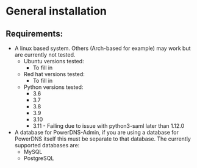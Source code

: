 # General installation 

## Requirements:
- A linux based system. Others (Arch-based for example) may work but are currently not tested.
  - Ubuntu versions tested:
    - To fill in
  - Red hat versions tested:
    - To fill in
  - Python versions tested:
    - 3.6
    - 3.7
    - 3.8
    - 3.9
    - 3.10
    - 3.11 - Failing due to issue with python3-saml later than 1.12.0
- A database for PowerDNS-Admin, if you are using a database for PowerDNS itself this must be separate to that database. The currently supported databases are:
  - MySQL
  - PostgreSQL
